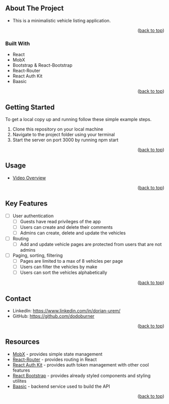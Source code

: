 ## About The Project

- This is a minimalistic vehicle listing application.

<p align="right">(<a href="#readme-top">back to top</a>)</p>



### Built With

- React
- MobX
- Bootstrap & React-Bootstrap
- React-Router
- React Auth Kit
- Baasic

<p align="right">(<a href="#readme-top">back to top</a>)</p>

## Getting Started

To get a local copy up and running follow these simple example steps.

1. Clone this repository on your local machine
2. Navigate to the project folder using your terminal
3. Start the server on port 3000 by running npm start

<p align="right">(<a href="#readme-top">back to top</a>)</p>

## Usage

- [Video Overview](https://www.loom.com/share/98847a3fa6684f89a4ccc170753ef54c)

<p align="right">(<a href="#readme-top">back to top</a>)</p>

## Key Features

- [ ] User authentication
  - [ ] Guests have read privileges of the app
  - [ ] Users can create and delete their comments
  - [ ] Admins can create, delete and update the vehicles
- [ ] Routing
  - [ ] Add and update vehicle pages are protected from users that are not admins
- [ ] Paging, sorting, filtering
    - [ ] Pages are limited to a max of 8 vehicles per page
    - [ ] Users can filter the vehicles by make
    - [ ] Users can sort the vehicles alphabetically

<p align="right">(<a href="#readme-top">back to top</a>)</p>


## Contact

* LinkedIn: https://www.linkedin.com/in/dorian-urem/
* GitHub: https://github.com/dodoburner
<p align="right">(<a href="#readme-top">back to top</a>)</p>

## Resources

* [MobX](https://mobx.js.org/README.html) - provides simple state management
* [React-Router](https://reactrouter.com/en/main) - provides routing in React
* [React Auth Kit](https://authkit.arkadip.dev/) - provides auth token management with other cool features
* [React Bootstrap](https://react-bootstrap.github.io/) - provides already styled components and styling utilites
* [Baasic](https://www.baasic.com/) - backend service used to build the API

<p align="right">(<a href="#readme-top">back to top</a>)</p>
